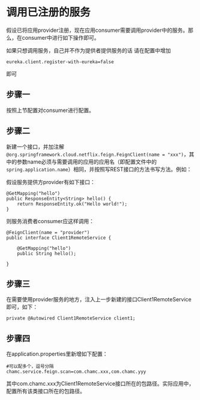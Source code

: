 # 调用已注册的服务

假设已将应用provider注册，现在应用consumer需要调用provider中的服务。那么，在consumer中进行如下操作即可。

如果只想调用服务，自己并不作为提供者提供服务的话
请在配置中增加
```
eureka.client.register-with-eureka=false
```
即可

## 步骤一

按照上节配置对consumer进行配置。

## 步骤二

新建一个接口，并加注解`@org.springframework.cloud.netflix.feign.FeignClient(name = "xxx")`，其中的参数name必须与需要调用的应用的应用名（即配置文件中的`spring.application.name`）相同，并按照写REST接口的方法书写方法。例如：

假设服务提供方provider有如下接口：

	@GetMapping("hello")
	public ResponseEntity<String> hello() {
	    return ResponseEntity.ok("Hello world!");
	}

则服务消费者consumer应这样调用：

	@FeignClient(name = "provider")
	public interface Client1RemoteService {
	
	    @GetMapping("hello")
	    public String hello();
	
	}

## 步骤三

在需要使用provider服务的地方，注入上一步新建的接口Client1RemoteService即可，如下：

	private @Autowired Client1RemoteService client1;

## 步骤四

在application.properties里新增如下配置：

	#可以配多个，逗号分隔
	chamc.service.feign.scan=com.chamc.xxx,com.chamc.yyy

其中com.chamc.xxx为Client1RemoteService接口所在的包路径。实际应用中，配置所有该类接口所在的包路径。

